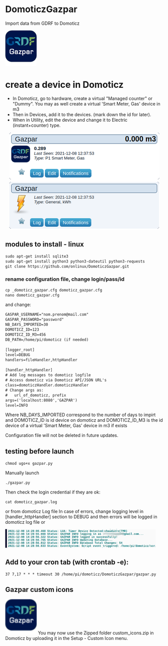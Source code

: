 # DomoticzGazpar
Import data from GDRF to Domoticz

<img  src="./images/gazpar.png" width="100" alt="gazpar logo" />


# create a device in Domoticz
- In Domoticz, go to hardware, create a virtual "Managed counter" or "Dummy".
  You may as well create a virtual 'Smart Meter, Gas' device in m3
- Then in Devices, add it to the devices. (mark down the id for later).
- When in Utility, edit the device and change it to Electric (instant+counter) type.

<p align="center">
<img  src="./images/gazparDevicem3.png" width="478" alt="gazpar devixe m3" />
<img  src="./images/gazparDevicekWh.png" width="478" alt="gazpar device kWh" />
</p>

## modules to install - linux

    sudo apt-get install sqlite3
    sudo apt-get install python3 python3-dateutil python3-requests
    git clone https://github.com/onlinux/DomoticzGazpar.git

### rename configuration file, change login/pass/id

    cp _domoticz_gazpar.cfg domoticz_gazpar.cfg
    nano domoticz_gazpar.cfg

and change:

    GASPAR_USERNAME="nom.prenom@mail.com"
    GASPAR_PASSWORD="password"
    NB_DAYS_IMPORTED=30
    DOMOTICZ_ID=123
    DOMOTICZ_ID_M3=456
    DB_PATH=/home/pi/domoticz (if needed)

    [logger_root]
    level=DEBUG
    handlers=fileHandler,httpHandler

    [handler_httpHandler]
    # Add log messages to domoticz logfile
    # Access domoticz via Domoticz API/JSON URL's
    class=domoticzHandler.domoticzHandler
    # Change args as:
    #   url_of_domoticz, prefix
    args=('localhost:8080','GAZPAR')
    level=INFO

Where NB_DAYS_IMPORTED correspond to the number of days to impirt and DOMOTICZ_ID is id device on domoticz and
DOMOTICZ_ID_M3 is the id device of a virtual 'Smart Meter, Gas' device in m3 if exists

Configuration file will not be deleted in future updates.

## testing before launch

    chmod ugo+x gazpar.py

Manually launch

    ./gazpar.py


Then check the login credential if they are ok:

    cat domoticz_gazpar.log

or from domoticz Log file
In case of errors, change logging level in [handler_httpHandler] section
to DEBUG and then errors will be logged in domoticz log file or

<img  src="./images/domoticzLog.png" width="478" alt="gazpar domoticz log" />

## Add to your cron tab (with crontab -e):

    37 7,17 * * * timeout 30 /home/pi/domoticz/DomoticzGazpar/gazpar.py


## Gazpar custom icons

<img  src="./images/gaz48.png" width="100" alt="gazpar logo" />
You may now use the Zipped folder custom_icons.zip in Domoticz by uploading it in the Setup - Custom Icon menu.
